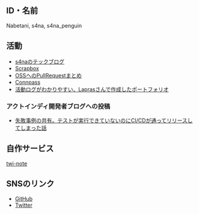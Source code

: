 ## ID・名前

Nabetani, s4na, s4na_penguin

## 活動

- [s4naのテックブログ](https://s4na.hatenablog.com/)
- [Scrapbox](https://scrapbox.io/s4na/)
- [OSSへのPullRequestまとめ](https://gist.github.com/s4na/0082c7733b88c64837e5e243e6b07466)
- [Connpass](https://connpass.com/user/s4na_penguin/)
- [活動ログがわかりやすい、Laprasさんで作成したポートフォリオ](https://lapras.com/public/AJKN4HX)

### アクトインディ開発者ブログへの投稿

- [失敗事例の共有。テストが実行できていないのにCI/CDが通ってリリースしてしまった話](https://tech.actindi.net/2020/09/10/144632)

## 自作サービス

[twi-note](https://github.com/s4na/twi-note#twi-note-)

## SNSのリンク

<!-- - [Qiita](https://qiita.com/s4na_penguin) -->
<!-- - [Speaker Deck](https://speakerdeck.com/s4na) -->
- [GitHub](https://github.com/s4na)
- [Twitter](https://twitter.com/s4na_penguin)

